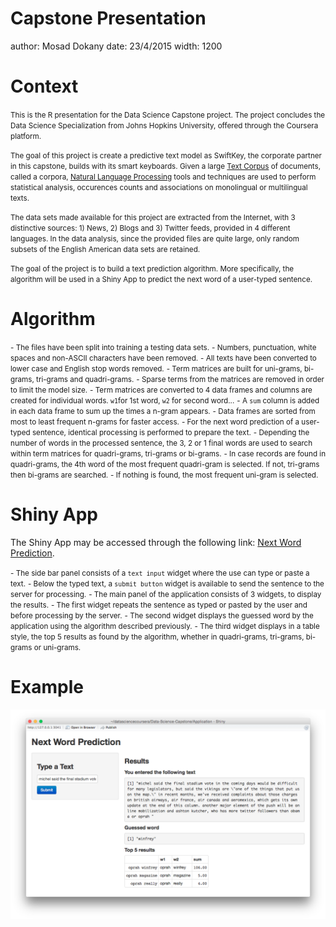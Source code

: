 Capstone Presentation
========================================================
author: Mosad Dokany
date: 23/4/2015
width: 1200

Context
========================================================

<small>This is the R presentation for the Data Science Capstone project. The project concludes the Data Science Specialization from Johns Hopkins University, offered through the Coursera platform.</small>

<small>The goal of this project is create a predictive text model as SwiftKey, the corporate partner in this capstone, builds with its smart keyboards. Given a large [Text Corpus](http://en.wikipedia.org/wiki/Text_corpus) of documents, called a corpora, [Natural Language Processing](http://en.wikipedia.org/wiki/Natural_language_processing) tools and techniques are used to perform statistical analysis, occurences counts and associations on monolingual or multilingual texts.</small>

<small>The data sets made available for this project are extracted from the Internet, with 3 distinctive sources: 1) News, 2) Blogs and 3) Twitter feeds, provided in 4 different languages. In the data analysis, since the provided files are quite large, only random subsets of the English American data sets are retained.</small>

<small>The goal of the project is to build a text prediction algorithm. More specifically, the algorithm will be used in a Shiny App to predict the next word of a user-typed sentence.</small>

Algorithm
========================================================

<small>- The files have been split into training a testing data sets.</small>
<small>- Numbers, punctuation, white spaces and non-ASCII characters have been removed.</small>
<small>- All texts have been converted to lower case and English stop words removed.</small>
<small>- Term matrices are built for uni-grams, bi-grams, tri-grams and quadri-grams.</small>
<small>- Sparse terms from the matrices are removed in order to limit the model size.</small>
<small>- Term matrices are converted to 4 data frames and columns are created for individual words. `w1`for 1st word, `w2` for second word...</small>
<small>- A `sum` column is added in each data frame to sum up the times a n-gram appears.</small>
<small>- Data frames are sorted from most to least frequent n-grams for faster access.</small>
<small>- For the next word prediction of a user-typed sentence, identical processing is performed to prepare the text.</small>
<small>- Depending the number of words in the processed sentence, the 3, 2 or 1 final words are used to search within term matrices for quadri-grams, tri-grams or bi-grams.</small>
<small>- In case records are found in quadri-grams, the 4th word of the most frequent quadri-gram is selected. If not, tri-grams then bi-grams are searched.</small>
<small>- If nothing is found, the most frequent uni-gram is selected.</small>

Shiny App
========================================================

The Shiny App may be accessed through the following link: [Next Word Prediction](https://mosad.shinyapps.io/Data-Science-Capstone).

<small>- The side bar panel consists of a `text input` widget where the use can type or paste a text.</small>
<small>- Below the typed text, a `submit button` widget is available to send the sentence to the server for processing.</small>
<small>- The main panel of the application consists of 3 widgets, to display the results.</small>
<small>- The first widget repeats the sentence as typed or pasted by the user and before processing by the server.</small>
<small>- The second widget displays the guessed word by the application using the algorithm described previously.</small>
<small>- The third widget displays in a table style, the top 5 results as found by the algorithm, whether in quadri-grams, tri-grams, bi-grams or uni-grams.</small>

Example
========================================================
![alt text](ShinyApp.png)
